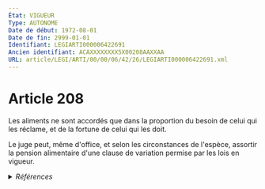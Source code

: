 ```yaml
---
État: VIGUEUR
Type: AUTONOME
Date de début: 1972-08-01
Date de fin: 2999-01-01
Identifiant: LEGIARTI000006422691
Ancien identifiant: ACAXXXXXXXX5X00208AAXXAA
URL: article/LEGI/ARTI/00/00/06/42/26/LEGIARTI000006422691.xml
---
```


<h1>Article 208</h1>

Les aliments ne sont accordés que dans la proportion du besoin de celui qui les
réclame, et de la fortune de celui qui les doit.<br />

Le juge peut, même d'office, et selon les circonstances de l'espèce, assortir la
pension alimentaire d'une clause de variation permise par les lois en vigueur.


<details>
  <summary><em>Références</em></summary>

  <h2>Articles faisant référence à l'article</h2>
  
  <ul>
    <li>
      <a href="https://legal.tricoteuses.fr//redirection/LEGIARTI000037990984?vers=git&vers=legifrance">Code général des impôts - article 156 AUTONOME MODIFIE, en vigueur du 2020-01-01 au 2020-07-25</a> CITATION source
    </li>
    <li>
      <a href="https://legal.tricoteuses.fr//redirection/LEGIARTI000018620069?vers=git&vers=legifrance">Code général des impôts - article 156 AUTONOME MODIFIE, en vigueur du 2008-04-03 au 2008-12-29</a> CITATION source
    </li>
    <li>
      <a href="https://legal.tricoteuses.fr//redirection/LEGIARTI000031818311?vers=git&vers=legifrance">Code général des impôts - article 156 AUTONOME MODIFIE, en vigueur du 2016-01-01 au 2016-06-13</a> CITATION source
    </li>
    <li>
      <a href="https://legal.tricoteuses.fr//redirection/LEGIARTI000037099849?vers=git&vers=legifrance">Code général des impôts - article 156 AUTONOME MODIFIE, en vigueur du 2018-06-23 au 2018-11-25</a> CITATION source
    </li>
    <li>
      <a href="https://legal.tricoteuses.fr//redirection/LEGIARTI000037671023?vers=git&vers=legifrance">Code général des impôts - article 156 AUTONOME MODIFIE, en vigueur du 2018-11-25 au 2019-06-08</a> CITATION source
    </li>
    <li>
      <a href="https://legal.tricoteuses.fr//redirection/LEGIARTI000038687665?vers=git&vers=legifrance">Code général des impôts - article 156 AUTONOME MODIFIE, en vigueur du 2019-06-08 au 2020-01-01</a> CITATION source
    </li>
    <li>
      <a href="https://legal.tricoteuses.fr//redirection/LEGIARTI000030700906?vers=git&vers=legifrance">Code général des impôts - article 156 AUTONOME MODIFIE, en vigueur du 2015-06-06 au 2016-01-01</a> CITATION source
    </li>
    <li>
      <a href="https://legal.tricoteuses.fr//redirection/LEGIARTI000020549334?vers=git&vers=legifrance">Code général des impôts - article 156 AUTONOME MODIFIE, en vigueur du 2009-04-10 au 2010-01-01</a> CITATION source
    </li>
    <li>
      <a href="https://legal.tricoteuses.fr//redirection/LEGIARTI000022334816?vers=git&vers=legifrance">Code général des impôts - article 156 AUTONOME MODIFIE, en vigueur du 2010-05-08 au 2011-06-12</a> CITATION source
    </li>
    <li>
      <a href="https://legal.tricoteuses.fr//redirection/LEGIARTI000022200912?vers=git&vers=legifrance">Code général des impôts - article 156 AUTONOME MODIFIE, en vigueur du 2010-05-01 au 2010-05-08</a> CITATION source
    </li>
    <li>
      <a href="https://legal.tricoteuses.fr//redirection/LEGIARTI000024188581?vers=git&vers=legifrance">Code général des impôts - article 156 AUTONOME MODIFIE, en vigueur du 2011-06-12 au 2012-01-01</a> CITATION source
    </li>
    <li>
      <a href="https://legal.tricoteuses.fr//redirection/LEGIARTI000025842418?vers=git&vers=legifrance">Code général des impôts - article 156 AUTONOME MODIFIE, en vigueur du 2012-05-07 au 2014-01-01</a> CITATION source
    </li>
    <li>
      <a href="https://legal.tricoteuses.fr//redirection/LEGIARTI000031782092?vers=git&vers=legifrance">Code général des impôts - article 156 AUTONOME MODIFIE_MORT_NE, en vigueur du 2018-01-01 au 2016-12-31</a> CITATION source
    </li>
    <li>
      <a href="https://legal.tricoteuses.fr//redirection/LEGIARTI000032701995?vers=git&vers=legifrance">Code général des impôts - article 156 AUTONOME MODIFIE, en vigueur du 2016-06-13 au 2016-12-31</a> CITATION source
    </li>
    <li>
      <a href="https://legal.tricoteuses.fr//redirection/LEGIARTI000044991810?vers=git&vers=legifrance">Code général des impôts - article 156 AUTONOME MODIFIE, en vigueur du 2022-01-01 au 2022-05-07</a> CITATION source
    </li>
    <li>
      <a href="https://legal.tricoteuses.fr//redirection/LEGIARTI000021664481?vers=git&vers=legifrance">Code général des impôts - article 156 AUTONOME MODIFIE, en vigueur du 2010-01-01 au 2010-05-01</a> CITATION source
    </li>
    <li>
      <a href="https://legal.tricoteuses.fr//redirection/LEGIARTI000006307920?vers=git&vers=legifrance">Code général des impôts - article 156 AUTONOME MODIFIE_MORT_NE, en vigueur du 2005-01-01 au 2004-12-31</a> CITATION source
    </li>
    <li>
      <a href="https://legal.tricoteuses.fr//redirection/LEGIARTI000006307922?vers=git&vers=legifrance">Code général des impôts - article 156 AUTONOME MODIFIE, en vigueur du 2005-01-01 au 2005-08-03</a> CITATION source
    </li>
    <li>
      <a href="https://legal.tricoteuses.fr//redirection/LEGIARTI000023371272?vers=git&vers=legifrance">Code général des impôts - article 156 AUTONOME MODIFIE, en vigueur du 2012-01-01 au 2012-05-07</a> CITATION source
    </li>
    <li>
      <a href="https://legal.tricoteuses.fr//redirection/LEGIARTI000028434700?vers=git&vers=legifrance">Code général des impôts - article 156 AUTONOME MODIFIE, en vigueur du 2014-01-01 au 2014-05-30</a> CITATION source
    </li>
    <li>
      <a href="https://legal.tricoteuses.fr//redirection/LEGIARTI000029042272?vers=git&vers=legifrance">Code général des impôts - article 156 AUTONOME MODIFIE, en vigueur du 2014-05-30 au 2015-06-06</a> CITATION source
    </li>
    <li>
      <a href="https://legal.tricoteuses.fr//redirection/LEGIARTI000042158976?vers=git&vers=legifrance">Code général des impôts - article 156 AUTONOME MODIFIE, en vigueur du 2020-07-25 au 2020-12-31</a> CITATION source
    </li>
    <li>
      <a href="https://legal.tricoteuses.fr//redirection/LEGIARTI000043615537?vers=git&vers=legifrance">Code général des impôts - article 156 AUTONOME MODIFIE, en vigueur du 2021-06-06 au 2021-06-12</a> CITATION source
    </li>
    <li>
      <a href="https://legal.tricoteuses.fr//redirection/LEGIARTI000036392429?vers=git&vers=legifrance">Code général des impôts - article 156 AUTONOME MODIFIE, en vigueur du 2018-01-01 au 2018-06-23</a> CITATION source
    </li>
    <li>
      <a href="https://legal.tricoteuses.fr//redirection/LEGIARTI000006307921?vers=git&vers=legifrance">Code général des impôts - article 156 AUTONOME MODIFIE, en vigueur du 2004-12-31 au 2005-01-01</a> CITATION source
    </li>
    <li>
      <a href="https://legal.tricoteuses.fr//redirection/LEGIARTI000006307916?vers=git&vers=legifrance">Code général des impôts - article 156 AUTONOME MODIFIE, en vigueur du 2002-03-31 au 2002-12-31</a> CITATION source
    </li>
    <li>
      <a href="https://legal.tricoteuses.fr//redirection/LEGIARTI000042907584?vers=git&vers=legifrance">Code général des impôts - article 156 AUTONOME MODIFIE, en vigueur du 2020-12-31 au 2021-06-06</a> CITATION source
    </li>
    <li>
      <a href="https://legal.tricoteuses.fr//redirection/LEGIARTI000043662638?vers=git&vers=legifrance">Code général des impôts - article 156 AUTONOME MODIFIE, en vigueur du 2021-06-12 au 2022-01-01</a> CITATION source
    </li>
    <li>
      <a href="https://legal.tricoteuses.fr//redirection/LEGIARTI000006316793?vers=git&vers=legifrance">Loi n° 73-1150 du 27 décembre 1973 DE FINANCES POUR 1974 - article 18 AUTONOME ABROGE, en vigueur du 1973-12-28 au 1974-12-30</a> CITATION source
    </li>
    <li>
      <a href="https://legal.tricoteuses.fr//redirection/LEGIARTI000047622626?vers=git&vers=legifrance">Code général des impôts - article 156 AUTONOME MODIFIE, en vigueur du 2023-06-03 au 2024-06-02</a> CITATION source
    </li>
    <li>
      <a href="https://legal.tricoteuses.fr//redirection/LEGIARTI000006307923?vers=git&vers=legifrance">Code général des impôts - article 156 AUTONOME MODIFIE, en vigueur du 2005-08-03 au 2006-01-01</a> CITATION source
    </li>
    <li>
      <a href="https://legal.tricoteuses.fr//redirection/LEGIARTI000006307924?vers=git&vers=legifrance">Code général des impôts - article 156 AUTONOME MODIFIE_MORT_NE, en vigueur du 2006-01-01 au 2005-12-31</a> CITATION source
    </li>
    <li>
      <a href="https://legal.tricoteuses.fr//redirection/LEGIARTI000033844126?vers=git&vers=legifrance">Code général des impôts - article 156 AUTONOME MODIFIE, en vigueur du 2018-01-01 au 2018-01-01</a> CITATION source
    </li>
    <li>
      <a href="https://legal.tricoteuses.fr//redirection/LEGIARTI000034597182?vers=git&vers=legifrance">Code général des impôts - article 156 AUTONOME MODIFIE, en vigueur du 2017-05-05 au 2018-01-01</a> CITATION source
    </li>
    <li>
      <a href="https://legal.tricoteuses.fr//redirection/LEGIARTI000045765665?vers=git&vers=legifrance">Code général des impôts - article 156 AUTONOME MODIFIE, en vigueur du 2022-05-07 au 2022-12-03</a> CITATION source
    </li>
    <li>
      <a href="https://legal.tricoteuses.fr//redirection/LEGIARTI000046673952?vers=git&vers=legifrance">Code général des impôts - article 156 AUTONOME MODIFIE, en vigueur du 2022-12-03 au 2023-06-03</a> CITATION source
    </li>
    <li>
      <a href="https://legal.tricoteuses.fr//redirection/LEGIARTI000020058591?vers=git&vers=legifrance">Code général des impôts - article 156 AUTONOME MODIFIE, en vigueur du 2009-01-01 au 2009-04-10</a> CITATION source
    </li>
    <li>
      <a href="https://legal.tricoteuses.fr//redirection/LEGIARTI000006681209?vers=git&vers=legifrance">Code de la famille et de l'aide sociale - article 83 AUTONOME MODIFIE, en vigueur du 1986-01-08 au 1989-07-14</a> CITATION source
    </li>
    <li>
      <a href="https://legal.tricoteuses.fr//redirection/LEGIARTI000006307919?vers=git&vers=legifrance">Code général des impôts - article 156 AUTONOME MODIFIE, en vigueur du 2003-12-31 au 2005-01-01</a> CITATION source
    </li>
    <li>
      <a href="https://legal.tricoteuses.fr//redirection/LEGIARTI000006307918?vers=git&vers=legifrance">Code général des impôts - article 156 AUTONOME MODIFIE, en vigueur du 2003-08-31 au 2003-12-31</a> CITATION source
    </li>
    <li>
      <a href="https://legal.tricoteuses.fr//redirection/LEGIARTI000020038469?vers=git&vers=legifrance">Code général des impôts - article 156 AUTONOME MODIFIE, en vigueur du 2008-12-29 au 2009-01-01</a> CITATION source
    </li>
    <li>
      <a href="https://legal.tricoteuses.fr//redirection/LEGIARTI000006307925?vers=git&vers=legifrance">Code général des impôts - article 156 AUTONOME MODIFIE, en vigueur du 2005-12-31 au 2006-12-31</a> CITATION source
    </li>
    <li>
      <a href="https://legal.tricoteuses.fr//redirection/LEGIARTI000033809215?vers=git&vers=legifrance">Code général des impôts - article 156 AUTONOME MODIFIE, en vigueur du 2016-12-31 au 2017-05-05</a> CITATION source
    </li>
    <li>
      <a href="https://legal.tricoteuses.fr//redirection/LEGIARTI000006307917?vers=git&vers=legifrance">Code général des impôts - article 156 AUTONOME MODIFIE, en vigueur du 2003-01-01 au 2004-01-01</a> CITATION source
    </li>
    <li>
      <a href="https://legal.tricoteuses.fr//redirection/LEGIARTI000006681210?vers=git&vers=legifrance">Code de la famille et de l'aide sociale - article 83 AUTONOME ABROGE, en vigueur du 1989-07-14 au 2000-12-23</a> CITATION source
    </li>
    <li>
      <a href="https://legal.tricoteuses.fr//redirection/LEGIARTI000006283629?vers=git&vers=legifrance">Loi n° 72-3 du 3 janvier 1972 sur la filiation - article 3 ENTIEREMENT_MODIF</a> MODIFICATION cible
    </li>
  </ul>
  
  <h2>Références faites par l'article</h2>
  
  <ul>
    <li>
      1972-01-03 MODIFICATION source <a href="https://legal.tricoteuses.fr//redirection/LEGIARTI000006283629?vers=git&vers=legifrance">Loi n° 72-3 du 3 janvier 1972 sur la filiation - article 3 ENTIEREMENT_MODIF</a>
    </li>
    <li>
      1973-12-27 CITATION cible <a href="https://legal.tricoteuses.fr//redirection/LEGIARTI000006316793?vers=git&vers=legifrance">Loi n° 73-1150 du 27 décembre 1973 DE FINANCES POUR 1974 - article 18 AUTONOME ABROGE, en vigueur du 1973-12-28 au 1974-12-30</a>
    </li>
    <li>
      2999-01-01 CITATION cible <a href="https://legal.tricoteuses.fr//redirection/LEGIARTI000006681210?vers=git&vers=legifrance">Code de la famille et de l'aide sociale - article 83 AUTONOME ABROGE, en vigueur du 1989-07-14 au 2000-12-23</a>
    </li>
    <li>
      2999-01-01 CITATION cible <a href="https://legal.tricoteuses.fr//redirection/LEGIARTI000050079659?vers=git&vers=legifrance">Code général des impôts - article 156 AUTONOME VIGUEUR, en vigueur depuis le 2024-08-08</a>
    </li>
    <li>
      CODIFICATION source Loi 1803-03-14
    </li>
    <li>
      CREATION source Loi 1803-03-17 promulguée le 27 mars 1803
    </li>
  </ul>
</details>
